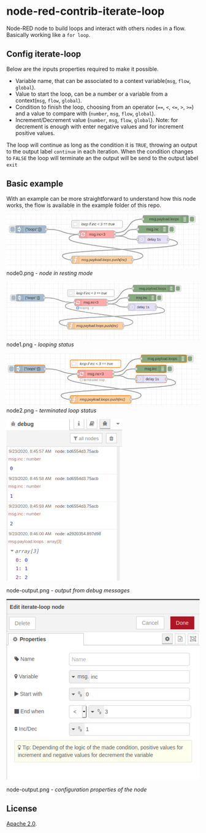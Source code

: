 # node-red-contrib-iterate-loop
Node-RED node to build loops and interact with others nodes in a flow.
Basically working like a `for loop`.

## Config iterate-loop
Below are the inputs properties required to make it possible.

- Variable name, that can be associated to a context variable(`msg`, `flow`, `global`).
- Value to start the loop, can be a number or a variable from a context(`msg`, `flow`, `global`).
- Condition to finish the loop, choosing from an operator (`==`, `<`, `<=`, `>`, `>=`) and a value to compare with (`number`, `msg`, `flow`, `global`).
- Increment/Decrement value (`number`, `msg`, `flow`, `global`). Note: for decrement is enough with enter negative values and for increment positive values.


The loop will continue as long as the condition it is `TRUE`, throwing an output to the output label `continue` in each iteration.
When the condition changes to `FALSE` the loop will terminate an the output will be send to the output label `exit`

## Basic example
With an example can be more straightforward to understand how this node works, the flow is available in the example folder of this repo.

![iterate-loop resting](./images/node0.png)
node0.png - *node in resting mode*

![iterate-loop looping](./images/node1.png)
node1.png - *looping status*

![iterate-loop terminated](./images/node2.png)
node2.png - *terminated loop status*

![iterate-loop output](./images/node-output.png)

node-output.png - *output from debug messages*

![iterate-loop properties](./images/node-properties.png)

node-output.png - *configuration properties of the node*

## License
[Apache 2.0](./LICENSE).
